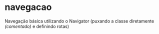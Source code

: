 # navegacao

Navegação básica utilizando o Navigator (puxando a classe diretamente *(comentado)* e definindo rotas)
